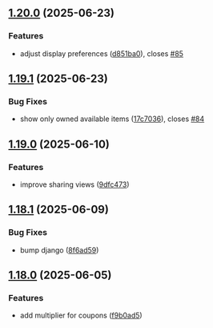 ## [1.20.0](https://github.com/l4rm4nd/VoucherVault/compare/v1.19.1...v1.20.0) (2025-06-23)


### Features

* adjust display preferences ([d851ba0](https://github.com/l4rm4nd/VoucherVault/commit/d851ba0210c3168c262727d88125c5898b2cd849)), closes [#85](https://github.com/l4rm4nd/VoucherVault/issues/85)

## [1.19.1](https://github.com/l4rm4nd/VoucherVault/compare/v1.19.0...v1.19.1) (2025-06-23)


### Bug Fixes

* show only owned available items ([17c7036](https://github.com/l4rm4nd/VoucherVault/commit/17c70362be7ab57eacfdbd5ca05da029245b0f09)), closes [#84](https://github.com/l4rm4nd/VoucherVault/issues/84)

## [1.19.0](https://github.com/l4rm4nd/VoucherVault/compare/v1.18.1...v1.19.0) (2025-06-10)


### Features

* improve sharing views ([9dfc473](https://github.com/l4rm4nd/VoucherVault/commit/9dfc473ea085365266cdc8e5879c88e81226cf9b))

## [1.18.1](https://github.com/l4rm4nd/VoucherVault/compare/v1.18.0...v1.18.1) (2025-06-09)


### Bug Fixes

* bump django ([8f6ad59](https://github.com/l4rm4nd/VoucherVault/commit/8f6ad59073d219c11bd9a687100a07c362400d56))

## [1.18.0](https://github.com/l4rm4nd/VoucherVault/compare/v1.17.2...v1.18.0) (2025-06-05)


### Features

* add multiplier for coupons ([f9b0ad5](https://github.com/l4rm4nd/VoucherVault/commit/f9b0ad571ff36a46f29f31394a8e3b1dd6f0e439))

